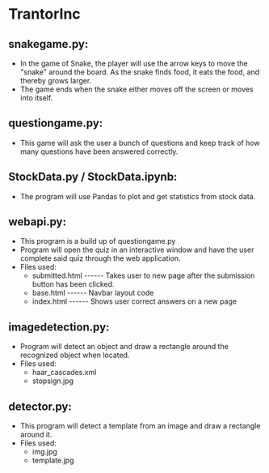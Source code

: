 # TrantorInc

## snakegame.py: 
  - In the game of Snake, the player will use the arrow keys to move the "snake" around the board. As the snake finds food, it eats the food, and thereby grows larger.
  - The game ends when the snake either moves off the screen or moves into itself.

## questiongame.py:
  - This game will ask the user a bunch of questions and keep track of how many questions have been answered correctly.
  
## StockData.py / StockData.ipynb:
  - The program will use Pandas to plot and get statistics from stock data.
  
## webapi.py:
  - This program is a build up of questiongame.py
  - Program will open the quiz in an interactive window and have the user complete said quiz through the web application.
  - Files used:
      - submitted.html ------ Takes user to new page after the submission button has been clicked.
      - base.html ------ Navbar layout code
      - index.html ------ Shows user correct answers on a new page

## imagedetection.py:
  - Program will detect an object and draw a rectangle around the recognized object when located.
  - Files used:
      - haar_cascades.xml 
      - stopsign.jpg

## detector.py:
  - This program will detect a template from an image and draw a rectangle around it.
  - Files used:
      - img.jpg 
      - template.jpg
